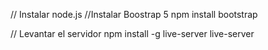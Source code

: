 // Instalar node.js
//Instalar Boostrap 5
npm install bootstrap

// Levantar el servidor
npm install -g live-server
live-server
